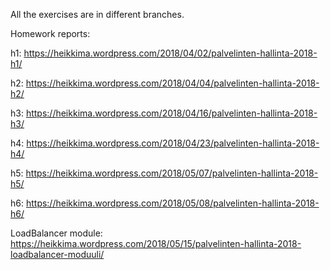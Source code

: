 All the exercises are in different branches.

Homework reports:

h1: https://heikkima.wordpress.com/2018/04/02/palvelinten-hallinta-2018-h1/

h2: https://heikkima.wordpress.com/2018/04/04/palvelinten-hallinta-2018-h2/

h3: https://heikkima.wordpress.com/2018/04/16/palvelinten-hallinta-2018-h3/

h4: https://heikkima.wordpress.com/2018/04/23/palvelinten-hallinta-2018-h4/

h5: https://heikkima.wordpress.com/2018/05/07/palvelinten-hallinta-2018-h5/

h6: https://heikkima.wordpress.com/2018/05/08/palvelinten-hallinta-2018-h6/

LoadBalancer module: https://heikkima.wordpress.com/2018/05/15/palvelinten-hallinta-2018-loadbalancer-moduuli/
